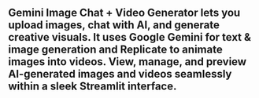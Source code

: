 ## Gemini Image Chat + Video Generator lets you upload images, chat with AI, and generate creative visuals. It uses Google Gemini for text & image generation and Replicate to animate images into videos. View, manage, and preview AI-generated images and videos seamlessly within a sleek Streamlit interface.

